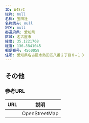 ```yaml
---
ID: W4SrC
総称: null
名称: 宝田社
名称読み: null
別名: null
都道府県: 愛知県
区域: 名古屋市
緯度: 35.1221768
経度: 136.8841045
郵便番号: 4560059
住所: 愛知県名古屋市熱田区八番２丁目８−１３
---
```


## その他

### 参考URL

| URL | 説明          |
| --- | ------------- |
|     | OpenStreetMap |
